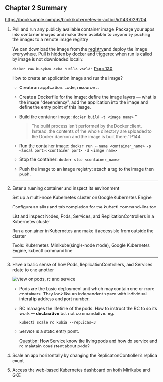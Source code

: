 ## Chapter 2 Summary

https://books.apple.com/us/book/kubernetes-in-action/id1437029204

1. Pull and run any publicly available container image. Package your apps into container images and make them available to anyone by pushing the images to a remote image registry

   We can download the image from the  [registry](http://docker.io)and deploy the image everywhere. Pull is hidden by docker and triggered when run is called by image is not downloaded locally.

   `docker run busybox echo "Hello world"` <u>Page 130</u> 

   How to create an application image and run the image? 

   * Create an application: code, resource … 

   * Create a Dockerfile for the image: define the image layers — what is the image "dependency", add the application into the image and define the entry point of this image.

   * Build the container image: `docker build -t <image name>` “

     > The build process isn’t performed by the Docker client. Instead, the contents of the whole directory are uploaded to the Docker daemon and the image is built there.” P144

   * Run the container image: `docker run --name <container_name> -p <local port>:<container port> -d <image name>`

   * Stop the container: `docker stop <container_name>`

   * Push the image to an image registry: attach a tag to the image then push.

   ----

2. Enter a running container and inspect its environment

   Set up a multi-node Kubernetes cluster on Google Kubernetes Engine

   Configure an alias and tab completion for the kubectl command-line too

   List and inspect Nodes, Pods, Services, and ReplicationControllers in a Kubernetes cluster

   Run a container in Kubernetes and make it accessible from outside the cluster

   Tools: Kubernetes, Minikube(single-node mode), Google Kubernetes Engine, kubectl command line

   ---

3. Have a basic sense of how Pods, ReplicationControllers, and Services relate to one another

   ![View on pods, rc and service](/Users/kuangwanjing/Documents/Books/ReadingNotes/KubernetesInAction/ch2_1.jpg)

   * Pods are the basic deployment unit which may contain one or more containers. They look like an independent space with individual interal ip address and port number.

   * RC manages the lifetime of the pods. How to instruct the RC to do its work —  **declarative** but not commandative: eg. 

     `kubectl scale rc kubia --replicas=3`

   * Service is a static entry point. 

     <u>Question</u>: How Service know the living pods and how do service and rc maintain consistent about pods?

   

4. Scale an app horizontally by changing the ReplicationController’s replica count

5. Access the web-based Kubernetes dashboard on both Minikube and GKE

